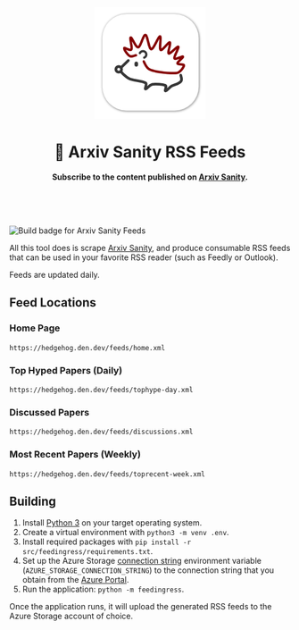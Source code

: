 <div align="center">
	<img alt="Arxiv Sanity Feeds" src="images/logo.png" width="200" height="200" />
	<h1>🦔 Arxiv Sanity RSS Feeds</h1>
	<p>
		<b>Subscribe to the content published on <a href="http://www.arxiv-sanity.com">Arxiv Sanity</a>.</b>
	</p>
	<br>
	<br>
	<br>
</div>

![Build badge for Arxiv Sanity Feeds](https://github.com/dend/arxiv-sanity-feeds/actions/workflows/spawnfeed.yml/badge.svg)

All this tool does is scrape [Arxiv Sanity](http://www.arxiv-sanity.com), and produce consumable RSS feeds that can be used in your favorite RSS reader (such as Feedly or Outlook).

Feeds are updated daily.

## Feed Locations

### Home Page

```http
https://hedgehog.den.dev/feeds/home.xml
```
### Top Hyped Papers (Daily)

```http
https://hedgehog.den.dev/feeds/tophype-day.xml
```

### Discussed Papers

```http
https://hedgehog.den.dev/feeds/discussions.xml
```

### Most Recent Papers (Weekly)

```http
https://hedgehog.den.dev/feeds/toprecent-week.xml
```

## Building

1. Install [Python 3](https://www.python.org/) on your target operating system.
2. Create a virtual environment with `python3 -m venv .env`.
3. Install required packages with `pip install -r src/feedingress/requirements.txt`.
4. Set up the Azure Storage [connection string](https://docs.microsoft.com/azure/storage/common/storage-account-keys-manage?tabs=azure-portal) environment variable (`AZURE_STORAGE_CONNECTION_STRING`) to the connection string that you obtain from the [Azure Portal](https://portal.azure.com).
5. Run the application: `python -m feedingress`.

Once the application runs, it will upload the generated RSS feeds to the Azure Storage account of choice.